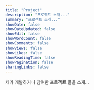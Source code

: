 ```yaml
---
title: "Project"
description: "프로젝트 소개..."
summary: "프로젝트 소개..."
showDate: false
showDateUpdated: false
showEdit: false
showWordCount: false
showComments: false
showViews: false
showLikes: false
showReadingTime: false
showPagination: false
sharingLinks: false
---  
```


제가 개발하거나 참여한 프로젝트 들을 소개...